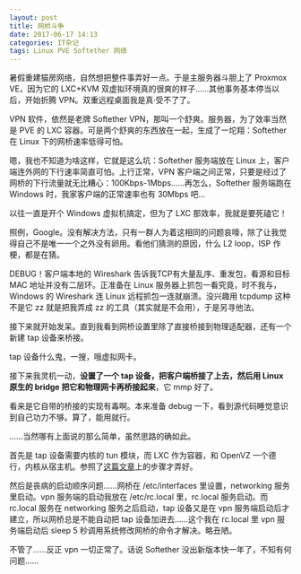 ```yaml
---
layout: post
title: 网桥斗争
date: 2017-06-17 14:13
categories: IT杂记
tags: Linux PVE Softether 网络
---
```

暑假重建猫房网络，自然想把整件事弄好一点。于是主服务器斗胆上了 Proxmox VE，因为它的 LXC+KVM 双虚拟环境真的很爽的样子……其他事务基本停当以后，开始折腾 VPN。双重远程桌面我是真·受不了了。

VPN 软件，依然是老牌 Softether VPN，那叫一个舒爽。服务器，为了效率当然是 PVE 的 LXC 容器。可是两个舒爽的东西放在一起，生成了一坨翔：Softether 在 Linux 下的网桥速率低得可怕。

嗯，我也不知道为啥这样，它就是这么坑：Softether 服务端放在 Linux 上，客户端连外网的下行速率简直可怕。上行正常，VPN 客户端之间正常，只要是经过了网桥的下行流量就无比糟心：100Kbps-1Mbps……再怎么，Softether 服务端跑在 Windows 时，我家客户端的正常速率也有 30Mbps 吧…

以往一直是开个 Windows 虚拟机搞定，但为了 LXC 那效率，我就是要死磕它！

照例，Google。没有解决方法，只有一群人为着这相同的问题哀嚎，除了让我觉得自己不是唯一一个之外没有卵用。看他们猜测的原因，什么 L2 loop，ISP 作梗，都是在猜。

DEBUG！客户端本地的 Wireshark 告诉我TCP有大量乱序、重发包，看源和目标 MAC 地址并没有二层环。正准备在 Linux 服务器上抓包一看究竟，时不我与，Windows 的 Wireshark 连 Linux 远程抓包一连就崩溃。没兴趣用 tcpdump 这种不是它 zz 就是把我弄成 zz 的工具（其实就是不会用），于是另寻他法。

接下来就开始发呆。直到我看到网桥设置里除了直接桥接到物理适配器，还有一个新建 tap 设备来桥接。

tap 设备什么鬼，一搜，哦虚拟网卡。

接下来我灵机一动，**设置了一个 tap 设备，把客户端桥接了上去，然后用 Linux 原生的 bridge 把它和物理网卡再桥接起来**，它 mmp 好了。

看来是它自带的桥接的实现有毒啊。本来准备 debug 一下，看到源代码睡觉意识到自己功力不够。算了，能用就行。

……当然哪有上面说的那么简单，虽然思路的确如此。

首先是 tap 设备需要内核的 tun 模块，而 LXC 作为容器，和 OpenVZ 一个德行，内核从宿主机。参照了[这篇文章][1]上的步骤才弄好。

然后是丧病的启动顺序问题……网桥在 /etc/interfaces 里设置，networking 服务里启动。vpn 服务端的启动我放在 /etc/rc.local 里，rc.local 服务启动。而 rc.local 服务在 networking 服务之后启动，tap 设备又是在 vpn 服务端启动后才建立，所以网桥总是不能自动把 tap 设备加进去……这个我在 rc.local 里 vpn 服务端启动后 sleep 5 秒调用系统修改网桥的命令才解决。略丑陋。

不管了……反正 vpn 一切正常了。话说 Softether 没出新版本快一年了，不知有何问题……

  [1]: https://blog.felixbrucker.com/2015/10/01/how-to-enable-tuntap-inside-lxc/
